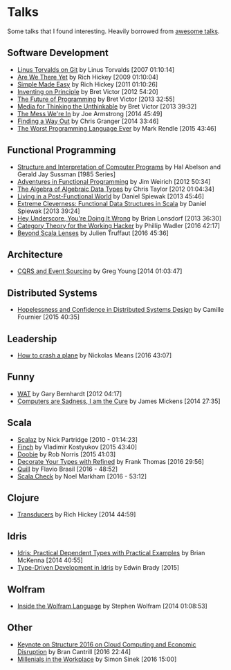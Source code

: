 # Talks

Some talks that I found interesting. Heavily borrowed from [awesome talks](https://github.com/JanVanRyswyck/awesome-talks).

## Software Development

- [Linus Torvalds on Git](https://www.youtube.com/watch?v=4XpnKHJAok8) by Linus Torvalds [2007 01:10:14]
- [Are We There Yet](https://www.infoq.com/presentations/Are-We-There-Yet-Rich-Hickey) by Rich Hickey [2009 01:10:04]
- [Simple Made Easy](https://www.infoq.com/presentations/Simple-Made-Easy) by Rich Hickey [2011 01:10:26]
- [Inventing on Principle](https://vimeo.com/36579366) by Bret Victor [2012 54:20]
- [The Future of Programming](https://vimeo.com/71278954) by Bret Victor [2013 32:55]
- [Media for Thinking the Unthinkable](http://worrydream.com/MediaForThinkingTheUnthinkable/) by Bret Victor [2013 39:32]
- [The Mess We're In](https://www.youtube.com/watch?v=lKXe3HUG2l4&list=UU_QIfHvN9auy2CoOdSfMWDw) by Joe Armstrong [2014 45:49]
- [Finding a Way Out](https://www.infoq.com/presentations/reimagining-software) by Chris Granger [2014 33:46]
- [The Worst Programming Language Ever](https://www.infoq.com/presentations/worst-programming-language) by Mark Rendle [2015 43:46]

## Functional Programming

- [Structure and Interpretation of Computer Programs](http://groups.csail.mit.edu/mac/classes/6.001/abelson-sussman-lectures/) by Hal Abelson and Gerald Jay Sussman [1985 Series]
- [Adventures in Functional Programming](https://vimeo.com/45140590) by Jim Weirich [2012 50:34]
- [The Algebra of Algebraic Data Types](https://www.youtube.com/watch?v=YScIPA8RbVE) by Chris Taylor [2012 01:04:34]
- [Living in a Post-Functional World](https://www.infoq.com/presentations/post-functional-scala-clojure-haskell) by Daniel Spiewak [2013 45:46]
- [Extreme Cleverness: Functional Data Structures in Scala](https://www.youtube.com/watch?v=pNhBQJN44YQ) by Daniel Spiewak [2013 39:24]
- [Hey Underscore, You're Doing It Wrong](https://www.youtube.com/watch?v=m3svKOdZijA) by Brian Lonsdorf [2013 36:30]
- [Category Theory for the Working Hacker](https://www.infoq.com/presentations/category-theory-propositions-principle?utm_source=infoq&utm_medium=popular_widget&utm_campaign=popular_content_list&utm_content=homepage) by Phillip Wadler [2016 42:17]
- [Beyond Scala Lenses](https://www.youtube.com/watch?v=6nyGVgGEKdA) by Julien Truffaut [2016 45:36]

## Architecture

- [CQRS and Event Sourcing](https://www.youtube.com/watch?v=JHGkaShoyNs&t=556s) by Greg Young [2014 01:03:47]

## Distributed Systems

- [Hopelessness and Confidence in Distributed Systems Design](https://www.youtube.com/watch?v=TlU1opuCXB0) by Camille Fournier [2015 40:35]

## Leadership

- [How to crash a plane](https://vimeo.com/album/4045988/video/173246615) by Nickolas Means [2016 43:07]

## Funny

- [WAT](https://www.destroyallsoftware.com/talks/wat) by Gary Bernhardt [2012 04:17]
- [Computers are Sadness, I am the Cure](https://vimeo.com/95066828) by James Mickens [2014 27:35]

## Scala

- [Scalaz](https://vimeo.com/10482466) by Nick Partridge [2010 - 01:14:23]
- [Finch](https://skillsmatter.com/skillscasts/6876-finch-your-rest-api-as-a-monad) by Vladimir Kostyukov [2015 43:40]
- [Doobie](https://www.youtube.com/watch?v=M5MF6M7FHPo) by Rob Norris [2015 41:03]
- [Decorate Your Types with Refined](https://www.youtube.com/watch?v=zExb9x3fzKs) by Frank Thomas [2016 29:56]
- [Quill](https://www.youtube.com/watch?v=nqSYccoSeio) by Flavio Brasil [2016 - 48:52]
- [Scala Check](https://www.youtube.com/watch?v=fltD7yrHbUA) by Noel Markham [2016 - 53:12]

## Clojure

- [Transducers](https://www.youtube.com/watch?v=6mTbuzafcII&index=5&list=PLcGKfGEEONaDFE_9BeCN1-q3LCqTSGL_q) by Rich Hickey [2014 44:59]

## Idris

- [Idris: Practical Dependent Types with Practical Examples](https://www.youtube.com/watch?v=4i7KrG1Afbk&index=12&list=PLcGKfGEEONaDFE_9BeCN1-q3LCqTSGL_q) by Brian McKenna [2014 40:55]
- [Type-Driven Development in Idris](https://www.youtube.com/watch?v=X36ye-1x_HQ) by Edwin Brady [2015]

## Wolfram

- [Inside the Wolfram Language](https://www.youtube.com/watch?v=EjCWdsrVcBM&index=4&list=PLcGKfGEEONaDFE_9BeCN1-q3LCqTSGL_q) by Stephen Wolfram [2014 01:08:53]

## Other

- [Keynote on Structure 2016 on Cloud Computing and Economic Disruption](https://vimeo.com/190937358) by Bran Cantrill [2016 22:44]
- [Millenials in the Workplace](https://www.youtube.com/watch?v=hER0Qp6QJNU) by Simon Sinek [2016 15:00]

